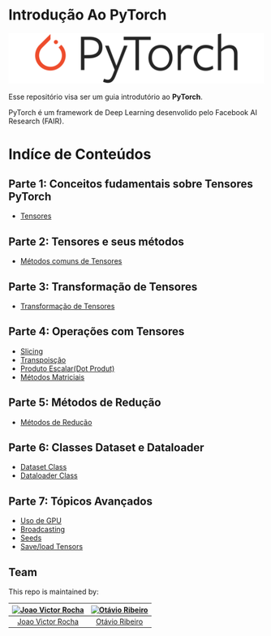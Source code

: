 # Introdução Ao PyTorch

![Torch-logo](imgs/torch_logo.png)

Esse repositório visa ser um guia introdutório ao **PyTorch**.

PyTorch é um framework de Deep Learning desenvolido pelo Facebook AI Research (FAIR).

# Indíce de Conteúdos

## Parte 1: Conceitos fudamentais sobre Tensores PyTorch

- [Tensores](tensors_fundamentals.ipynb)

## Parte 2: Tensores e seus métodos

- [Métodos comuns de Tensores](tensors_methods.ipynb)

## Parte 3: Transformação de Tensores
- [Transformação de Tensores](transform_tensors.ipynb)

## Parte 4: Operações com Tensores
- [Slicing](slice_tensors.ipynb)
- [Transpoisção](tensor_transpose.ipynb)
- [Produto Escalar(Dot Produt)](tensors_dotproduct.ipynb)
- [Métodos Matriciais](matrice_methods.ipynb)

## Parte 5: Métodos de Redução
- [Métodos de Redução](reduce_methods.ipynb)

## Parte 6: Classes Dataset e Dataloader
- [Dataset Class](dataset_class.ipynb)
- [Dataloader Class](dataloader_class.ipynb)

## Parte 7: Tópicos Avançados
- [Uso de GPU](gpu.ipynb)
- [Broadcasting](tensors_broadcasting.ipynb)
- [Seeds](pytorch_seed.ipynb)
- [Save/load Tensors](save_load_tensors.ipynb)


## Team 
This repo is maintained by:

| [![Joao Victor Rocha](https://github.com/joaomedeirosr.png?size=100)](https://github.com/joaomedeirosr) | [![Otávio Ribeiro](https://github.com/OtavioRMC.png?size=100)](https://github.com/OtavioRMC) |
|:--:|:--:|
| [Joao Victor Rocha](https://github.com/joaomedeirosr) | [Otávio Ribeiro](https://github.com/OtavioRMC) |
